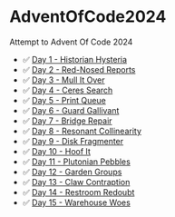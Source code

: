 # AdventOfCode2024
Attempt to Advent Of Code 2024

- ✅ [Day 1 - Historian Hysteria](https://adventofcode.com/2024/day/1)
- ✅ [Day 2 - Red-Nosed Reports](https://adventofcode.com/2024/day/2)
- ✅ [Day 3 - Mull It Over](https://adventofcode.com/2024/day/3)
- ✅ [Day 4 - Ceres Search](https://adventofcode.com/2024/day/4)
- ✅ [Day 5 - Print Queue](https://adventofcode.com/2024/day/5)
- ✅ [Day 6 - Guard Gallivant](https://adventofcode.com/2024/day/6)
- ✅ [Day 7 - Bridge Repair](https://adventofcode.com/2024/day/7)
- ✅ [Day 8 - Resonant Collinearity](https://adventofcode.com/2024/day/8)
- ✅ [Day 9 - Disk Fragmenter](https://adventofcode.com/2024/day/9)
- ✅ [Day 10 - Hoof It](https://adventofcode.com/2024/day/10)
- ✅ [Day 11 - Plutonian Pebbles](https://adventofcode.com/2024/day/11)
- ✅ [Day 12 - Garden Groups](https://adventofcode.com/2024/day/12)
- ✅ [Day 13 - Claw Contraption](https://adventofcode.com/2024/day/13)
- ✅ [Day 14 - Restroom Redoubt](https://adventofcode.com/2024/day/14)
- ✅ [Day 15 - Warehouse Woes](https://adventofcode.com/2024/day/15)